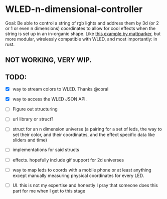 # WLED-n-dimensional-controller


Goal:
  Be able to control a string of rgb lights and address them by 3d (or 2 or 1 or even n dimensions) coordinates to allow for cool effects when the string is set up in an in-organic shape.
  Like [this example by mattparker](https://www.youtube.com/watch?v=TvlpIojusBE), but more modular, wirelessly compatible with WLED, and most importantly: in rust. 


## NOT WORKING, VERY WIP.

## TODO:
- [x] way to stream colors to WLED. Thanks @coral
- [x] way to access the WLED JSON API.
- [ ] Figure out structuring
- [ ] url library or struct?
- [ ] struct for an n dimension universe (a pairing for a set of leds, the way to set their color, and their coordinates, and the effect specific data like sliders and time)
- [ ] implementations for said structs
- [ ] effects. hopefully include gif support for 2d universes
- [ ] way to map leds to coords with a mobile phone or at least anything except manually measuring physical coordinates for every LED.
- [ ] UI. this is not my expertise and honestly I pray that someone does this part for me when I get to this stage
      
